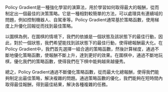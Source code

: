 Policy Gradient是一種強化學習的演算法，用於學習如何取得最大的報酬，從而制定出一個最佳的決策策略。它是一種相對較簡單的方法，可以處理具有連續域的問題，例如控制機器人、自駕車等。Policy Gradient通常基於策略函數，使用梯度上升優化回報從而找到最佳策略。

以圍棋為例，在圍棋的情境下，我們的依據是一個狀態及該狀態下的最佳行動，因此，對於一個狀態，我們希望能找到該狀態下的最佳行動，使得總報酬最大化。在Policy Gradient中，我們首先選擇一組合適的策略函數，然後計算梯度，通過不斷地優化策略函數，使報酬不斷上升，達到更好的效果。在圍棋中，通過不斷地玩棋，優化我們的策略函數，使得我們在下棋中能夠越來越優秀。

總之，Policy Gradient通過不斷優化策略函數，從而最大化總報酬，使得我們能夠制定出最佳策略，解決複雜的問題。通過策略函數的優化，我們能夠在短時間內取得最佳報酬，得到最佳結果，解決各種複雜的任務。